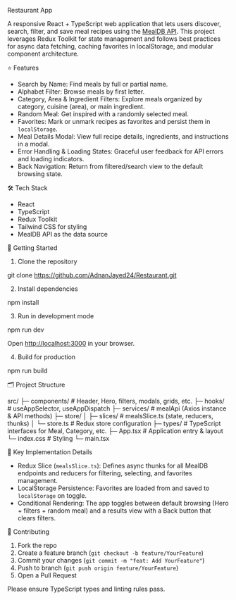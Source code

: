 Restaurant App

A responsive React + TypeScript web application that lets users discover, search, filter, and save meal recipes using the [MealDB API](https://www.themealdb.com/). This project leverages Redux Toolkit for state management and follows best practices for async data fetching, caching favorites in localStorage, and modular component architecture.

⭐ Features

* Search by Name: Find meals by full or partial name.
* Alphabet Filter: Browse meals by first letter.
* Category, Area & Ingredient Filters: Explore meals organized by category, cuisine (area), or main ingredient.
* Random Meal: Get inspired with a randomly selected meal.
* Favorites: Mark or unmark recipes as favorites and persist them in `localStorage`.
* Meal Details Modal: View full recipe details, ingredients, and instructions in a modal.
* Error Handling & Loading States: Graceful user feedback for API errors and loading indicators.
* Back Navigation: Return from filtered/search view to the default browsing state.


🛠️ Tech Stack

* React
* TypeScript
* Redux Toolkit
* Tailwind CSS for styling
* MealDB API as the data source

🚀 Getting Started

1. Clone the repository


git clone https://github.com/AdnanJayed24/Restaurant.git


2. Install dependencies

npm install


3. Run in development mode

npm run dev

Open [http://localhost:3000](http://localhost:3000) in your browser.

4. Build for production

npm run build


🗂️ Project Structure

src/
├─ components/      # Header, Hero, filters, modals, grids, etc.
├─ hooks/           # useAppSelector, useAppDispatch
├─ services/        # mealApi (Axios instance & API methods)
├─ store/
│  ├─ slices/       # mealsSlice.ts (state, reducers, thunks)
│  └─ store.ts      # Redux store configuration
├─ types/           # TypeScript interfaces for Meal, Category, etc.
├─ App.tsx          # Application entry & layout
└─ index.css        # Styling
└─ main.tsx        


🧩 Key Implementation Details

* Redux Slice (`mealsSlice.ts`): Defines async thunks for all MealDB endpoints and reducers for filtering, selecting, and favorites management.
* LocalStorage Persistence: Favorites are loaded from and saved to `localStorage` on toggle.
* Conditional Rendering: The app toggles between default browsing (Hero + filters + random meal) and a results view with a Back button that clears filters.


🤝 Contributing

1. Fork the repo
2. Create a feature branch (`git checkout -b feature/YourFeature`)
3. Commit your changes (`git commit -m "feat: Add YourFeature"`)
4. Push to branch (`git push origin feature/YourFeature`)
5. Open a Pull Request

Please ensure TypeScript types and linting rules pass.
